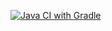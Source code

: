 [![Java CI with Gradle](https://github.com/OlegShestakow/avtowork1/actions/workflows/gradle.yml/badge.svg)](https://github.com/OlegShestakow/avtowork1/actions/workflows/gradle.yml)
